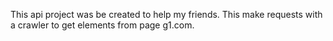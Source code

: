 This api project was be created to help my friends. This make requests with a crawler to get elements from page g1.com.
